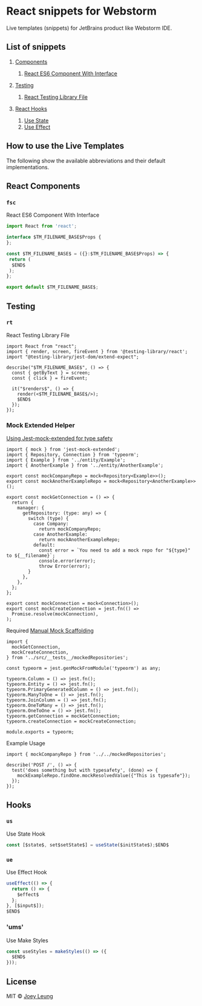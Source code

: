 # React snippets for Webstorm
Live templates (snippets) for JetBrains product like Webstorm IDE.

## List of snippets

1. [Components](https://github.com/DzoYee/live-templates#react-components)
    1. [React ES6 Component With Interface](https://github.com/DzoYee/live-templates/blob/master/README.md#fsc)
    
2. [Testing](https://github.com/DzoYee/live-templates#testing)
    1. [React Testing Library File](https://github.com/DzoYee/live-templates/blob/master/README.md#rt)

3. [React Hooks](https://github.com/DzoYee/live-templates#hooks)
    1. [Use State](https://github.com/DzoYee/live-templates/blob/master/README.md#us)
    2. [Use Effect](https://github.com/DzoYee/live-templates/blob/master/README.md#ue)

## How to use the Live Templates
The following show the available abbreviations and their default implementations.

## React Components

<!--DOC_START-->
### `fsc`
React ES6 Component With Interface

```ts
import React from 'react';

interface $TM_FILENAME_BASE$Props {
};

const $TM_FILENAME_BASE$ = ({}:$TM_FILENAME_BASE$Props) => {
 return (
  $END$
 );
};

export default $TM_FILENAME_BASE$; 
```

## Testing

### `rt`
React Testing Library File

```tsx
import React from "react";
import { render, screen, fireEvent } from '@testing-library/react';
import "@testing-library/jest-dom/extend-expect";

describe("$TM_FILENAME_BASE$", () => {
  const { getByText } = screen;
  const { click } = fireEvent;
  
  it("$renders$", () => {
    render(<$TM_FILENAME_BASE$/>);
    $END$
  });
});

```

### Mock Extended Helper
[Using Jest-mock-extended for type safety](https://github.com/marchaos/jest-mock-extended)

```tsx
import { mock } from 'jest-mock-extended';
import { Repository, Connection } from 'typeorm';
import { Example } from '../entity/Example';
import { AnotherExample } from '../entity/AnotherExample';

export const mockCompanyRepo = mock<Repository<Example>>();
export const mockAnotherExampleRepo = mock<Repository<AnotherExample>>();

export const mockGetConnection = () => {
  return {
    manager: {
      getRepository: (type: any) => {
        switch (type) {
          case Company:
            return mockCompanyRepo;
          case AnotherExample:
            return mockAnotherExampleRepo;
          default:
            const error = `You need to add a mock repo for "${type}" to ${__filename}`;
            console.error(error);
            throw Error(error);
        }
      },
    },
  };
};

export const mockConnection = mock<Connection>();
export const mockCreateConnection = jest.fn(() =>
  Promise.resolve(mockConnection),
);
```
Required [Manual Mock Scaffolding](https://jestjs.io/docs/en/manual-mocks)

```tsx
import {
  mockGetConnection,
  mockCreateConnection,
} from '../src/__tests__/mockedRepositories';

const typeorm = jest.genMockFromModule('typeorm') as any;

typeorm.Column = () => jest.fn();
typeorm.Entity = () => jest.fn();
typeorm.PrimaryGeneratedColumn = () => jest.fn();
typeorm.ManyToOne = () => jest.fn();
typeorm.JoinColumn = () => jest.fn();
typeorm.OneToMany = () => jest.fn();
typeorm.OneToOne = () => jest.fn();
typeorm.getConnection = mockGetConnection;
typeorm.createConnection = mockCreateConnection;

module.exports = typeorm;
```
Example Usage

```tsx
import { mockCompanyRepo } from '../../mockedRepositories';

describe('POST /', () => {
  test('does something but with typesafety', (done) => {
    mockExampleRepo.findOne.mockResolvedValue({"This is typesafe"});
  });
});
```

## Hooks
### `us`
Use State Hook

```ts
const [$state$, set$setState$] = useState($initState$);$END$
```

### `ue`
Use Effect Hook

```ts
useEffect(() => {
  return () => {
    $effect$
  };
}, [$input$]);
$END$
```

### 'ums'
Use Make Styles

```ts
const useStyles = makeStyles(() => ({
  $END$
}));
```

## License
MIT © [Joey Leung](https://github.com/dzoyee)

